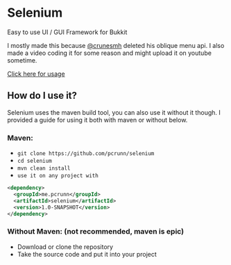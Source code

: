 # Selenium
Easy to use UI / GUI Framework for Bukkit

I mostly made this because [@crunesmh](https://github.com/crunesmh) deleted his oblique menu api.
I also made a video coding it for some reason and might upload it on youtube sometime.

[Click here for usage](https://github.com/pcrunn/selenium/blob/master/src/main/java/me/pcrunn/selenium/example/SeleniumExample.java)

## How do I use it?
Selenium uses the maven build tool, you can also use it without it though. I provided a guide for using it both with maven or without below.

### Maven:
- ```git clone https://github.com/pcrunn/selenium```
- ```cd selenium```
- ```mvn clean install```
- ```use it on any project with```
```xml
<dependency>
  <groupId>me.pcrunn</groupId>
  <artifactId>selenium</artifactId>
  <version>1.0-SNAPSHOT</version>
</dependency>
```

### Without Maven: (not recommended, maven is epic)
- Download or clone the repository
- Take the source code and put it into your project
